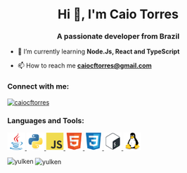 <h1 align="center">Hi 👋, I'm Caio Torres</h1>
<h3 align="center">A passionate developer from Brazil</h3>

- 🌱 I’m currently learning **Node.Js, React and TypeScript**

- 📫 How to reach me **caiocftorres@gmail.com**

<h3 align="left">Connect with me:</h3>
<p align="left">
<a href="https://linkedin.com/in/caiocftorres" target="blank"><img align="center" src="https://cdn.jsdelivr.net/npm/simple-icons@3.0.1/icons/linkedin.svg" alt="caiocftorres" height="30" width="40" /></a>
</p>

<h3 align="left">Languages and Tools:</h3>
<p align="left">
<a href="https://www.java.com" target="_blank"> <img src="https://raw.githubusercontent.com/devicons/devicon/master/icons/java/java-original.svg" alt="java" width="40" height="40"/> </a> 
<a href="https://www.python.org" target="_blank"> <img src="https://raw.githubusercontent.com/devicons/devicon/master/icons/python/python-original.svg" alt="python" width="40" height="40"/> </a>
<a href="https://developer.mozilla.org/en-US/docs/Web/JavaScript" target="_blank"> <img src="https://raw.githubusercontent.com/devicons/devicon/master/icons/javascript/javascript-original.svg" alt="javascript" width="40" height="40"/> </a> 
<a href="https://www.w3.org/html/" target="_blank"> <img src="https://raw.githubusercontent.com/devicons/devicon/master/icons/html5/html5-original.svg" alt="html5" width="40" height="40"/> </a> 
<a href="https://www.w3schools.com/css/" target="_blank"> <img src="https://raw.githubusercontent.com/devicons/devicon/master/icons/css3/css3-original.svg" alt="css3" width="40" height="40"/> </a> 
<a href="https://www.gnu.org/software/bash/" target="_blank"> <img src="https://raw.githubusercontent.com/devicons/devicon/master/icons/bash/bash-original.svg" alt="bash" width="40" height="40"/> </a>
<a href="https://www.linux.org/" target="_blank"> <img src="https://raw.githubusercontent.com/devicons/devicon/master/icons/linux/linux-original.svg" alt="linux" width="40" height="40"/> </a> 
<p><img align="left" src="https://github-readme-stats.vercel.app/api/top-langs?username=yulken&show_icons=true&locale=en&layout=compact" alt="yulken" /></p>

<p>&nbsp;<img align="center" src="https://github-readme-stats.vercel.app/api?username=yulken&show_icons=true&locale=en" alt="yulken" /></p>
